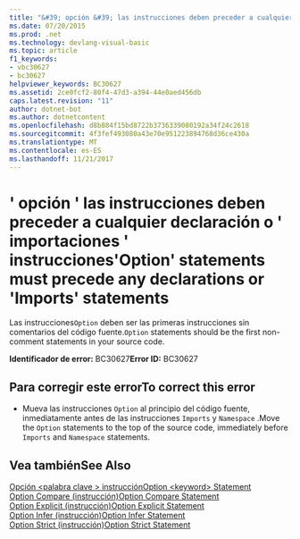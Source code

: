 ```yaml
---
title: "&#39; opción &#39; las instrucciones deben preceder a cualquier declaración o &#39; importaciones &#39; instrucciones"
ms.date: 07/20/2015
ms.prod: .net
ms.technology: devlang-visual-basic
ms.topic: article
f1_keywords:
- vbc30627
- bc30627
helpviewer_keywords: BC30627
ms.assetid: 2ce0fcf2-80f4-47d3-a394-44e0aed456db
caps.latest.revision: "11"
author: dotnet-bot
ms.author: dotnetcontent
ms.openlocfilehash: d8b884f15bd8722b3736339080192a34f24c2618
ms.sourcegitcommit: 4f3fef493080a43e70e951223894768d36ce430a
ms.translationtype: MT
ms.contentlocale: es-ES
ms.lasthandoff: 11/21/2017
---
```

# <a name="39option39-statements-must-precede-any-declarations-or-39imports39-statements"></a><span data-ttu-id="d5968-102">&#39; opción &#39; las instrucciones deben preceder a cualquier declaración o &#39; importaciones &#39; instrucciones</span><span class="sxs-lookup"><span data-stu-id="d5968-102">&#39;Option&#39; statements must precede any declarations or &#39;Imports&#39; statements</span></span>
<span data-ttu-id="d5968-103">Las instrucciones`Option` deben ser las primeras instrucciones sin comentarios del código fuente.</span><span class="sxs-lookup"><span data-stu-id="d5968-103">`Option` statements should be the first non-comment statements in your source code.</span></span>  
  
 <span data-ttu-id="d5968-104">**Identificador de error:** BC30627</span><span class="sxs-lookup"><span data-stu-id="d5968-104">**Error ID:** BC30627</span></span>  
  
## <a name="to-correct-this-error"></a><span data-ttu-id="d5968-105">Para corregir este error</span><span class="sxs-lookup"><span data-stu-id="d5968-105">To correct this error</span></span>  
  
-   <span data-ttu-id="d5968-106">Mueva las instrucciones `Option` al principio del código fuente, inmediatamente antes de las instrucciones `Imports` y `Namespace` .</span><span class="sxs-lookup"><span data-stu-id="d5968-106">Move the `Option` statements to the top of the source code, immediately before `Imports` and `Namespace` statements.</span></span>  
  
## <a name="see-also"></a><span data-ttu-id="d5968-107">Vea también</span><span class="sxs-lookup"><span data-stu-id="d5968-107">See Also</span></span>  
 [<span data-ttu-id="d5968-108">Opción \<palabra clave > instrucción</span><span class="sxs-lookup"><span data-stu-id="d5968-108">Option \<keyword> Statement</span></span>](../../visual-basic/language-reference/statements/option-keyword-statement.md)  
 [<span data-ttu-id="d5968-109">Option Compare (instrucción)</span><span class="sxs-lookup"><span data-stu-id="d5968-109">Option Compare Statement</span></span>](../../visual-basic/language-reference/statements/option-compare-statement.md)  
 [<span data-ttu-id="d5968-110">Option Explicit (instrucción)</span><span class="sxs-lookup"><span data-stu-id="d5968-110">Option Explicit Statement</span></span>](../../visual-basic/language-reference/statements/option-explicit-statement.md)  
 [<span data-ttu-id="d5968-111">Option Infer (instrucción)</span><span class="sxs-lookup"><span data-stu-id="d5968-111">Option Infer Statement</span></span>](../../visual-basic/language-reference/statements/option-infer-statement.md)  
 [<span data-ttu-id="d5968-112">Option Strict (instrucción)</span><span class="sxs-lookup"><span data-stu-id="d5968-112">Option Strict Statement</span></span>](../../visual-basic/language-reference/statements/option-strict-statement.md)
